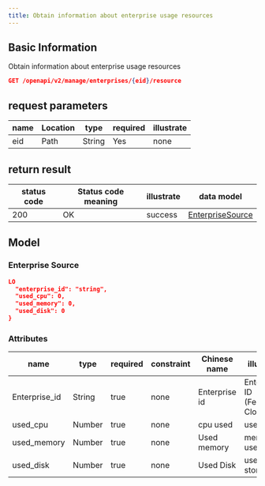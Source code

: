 ```yaml
---
title: Obtain information about enterprise usage resources
---
```


## Basic Information

Obtain information about enterprise usage resources

```json title="请求路径"
GET /openapi/v2/manage/enterprises/{eid}/resource
```

## request parameters

| name | Location | type   | required | illustrate |
| ---- | -------- | ------ | -------- | ---------- |
| eid  | Path     | String | Yes      | none       |

## return result

| status code | Status code meaning | illustrate | data model                       |
| ----------- | ------------------- | ---------- | -------------------------------- |
| 200         | OK                  | success    | [EnterpriseSource](#enterprises) |

## Model

### Enterprise Source

```json
LO
  "enterprise_id": "string",
  "used_cpu": 0,
  "used_memory": 0,
  "used_disk": 0
}

```

### Attributes

| name                               | type   | required | constraint | Chinese name  | illustrate                                            |
| ---------------------------------- | ------ | -------- | ---------- | ------------- | ----------------------------------------------------- |
| Enterprise_id | String | true     | none       | Enterprise id | Enterprise ID (Federated Cloud ID) |
| used_cpu      | Number | true     | none       | cpu used      | used cpu                                              |
| used_memory   | Number | true     | none       | Used memory   | memory used                                           |
| used_disk     | Number | true     | none       | Used Disk     | used storage                                          |